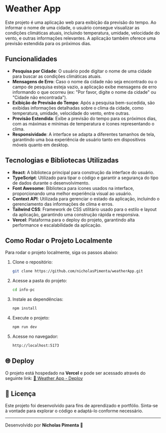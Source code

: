 # Weather App

Este projeto é uma aplicação web para exibição da previsão do tempo. Ao informar o nome de uma cidade, o usuário consegue visualizar as condições climáticas atuais, incluindo temperatura, umidade, velocidade do vento, e outras informações relevantes. A aplicação também oferece uma previsão estendida para os próximos dias.

## Funcionalidades

- **Pesquisa por Cidade**: O usuário pode digitar o nome de uma cidade para buscar as condições climáticas atuais.
- **Mensagens de Erro**: Caso o nome da cidade não seja encontrado ou o campo de pesquisa esteja vazio, a aplicação exibe mensagens de erro informando o que ocorreu (ex: "Por favor, digite o nome da cidade" ou "Cidade não encontrada").
- **Exibição de Previsão do Tempo**: Após a pesquisa bem-sucedida, são exibidas informações detalhadas sobre o clima da cidade, como temperatura, umidade, velocidade do vento, entre outras.
- **Previsão Estendida**: Exibe a previsão do tempo para os próximos dias, com as máximas e mínimas de temperatura e ícones representando o clima.
- **Responsividade**: A interface se adapta a diferentes tamanhos de tela, garantindo uma boa experiência de usuário tanto em dispositivos móveis quanto em desktop.

## Tecnologias e Bibliotecas Utilizadas

- **React**: A biblioteca principal para construção da interface do usuário.
- **TypeScript**: Utilizado para tipar o código e garantir a segurança do tipo de dados durante o desenvolvimento.
- **Font Awesome**: Biblioteca para ícones usados na interface, proporcionando uma melhor experiência visual ao usuário.
- **Context API**: Utilizada para gerenciar o estado da aplicação, incluindo o gerenciamento das informações de clima e erros.
- **Tailwind CSS**: Framework de CSS utilitário usado para o estilo e layout da aplicação, garantindo uma construção rápida e responsiva.
- **Vercel**: Plataforma para o deploy do projeto, garantindo alta performance e escalabilidade da aplicação.

## Como Rodar o Projeto Localmente
Para rodar o projeto localmente, siga os passos abaixo:

1. Clone o repositório:
   ```sh
   git clone https://github.com/nicholasPimenta/weatherApp.git
   ```
2. Acesse a pasta do projeto:
   ```sh
   cd info-pc
   ```
3. Instale as dependências:
   ```sh
   npm install
   ```
4. Execute o projeto:
   ```sh
   npm run dev
   ```
5. Acesse no navegador:
   ```sh
   http://localhost:5173
   ```

## 🌐 Deploy
O projeto está hospedado na **Vercel** e pode ser acessado através do seguinte link:
[🔗 Weather App - Deploy](https://weather-app-chi-ten-54.vercel.app/)

## 📜 Licença
Este projeto foi desenvolvido para fins de aprendizado e portfólio. Sinta-se à vontade para explorar o código e adaptá-lo conforme necessário.

---
Desenvolvido por **Nicholas Pimenta** 🚀
